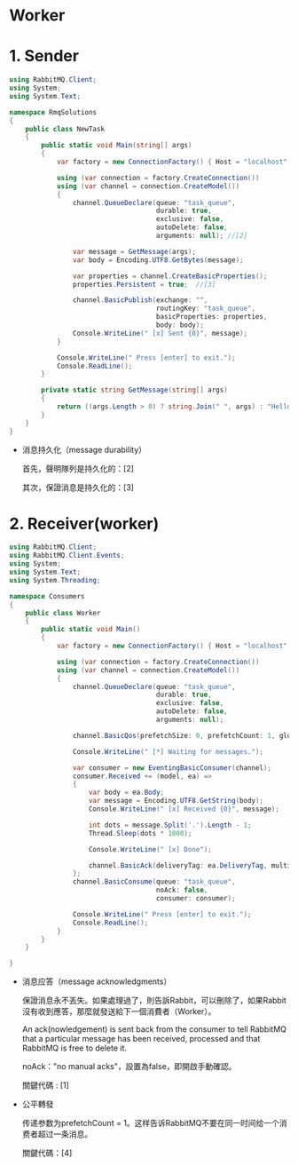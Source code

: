 # Worker

# 1. Sender
```csharp
using RabbitMQ.Client;
using System;
using System.Text;

namespace RmqSolutions
{
    public class NewTask
    {
        public static void Main(string[] args)
        {
            var factory = new ConnectionFactory() { Host = "localhost" };

            using (var connection = factory.CreateConnection())
            using (var channel = connection.CreateModel())
            {
                channel.QueueDeclare(queue: "task_queue",
                                     durable: true,
                                     exclusive: false,
                                     autoDelete: false,
                                     arguments: null); //[2]

                var message = GetMessage(args);
                var body = Encoding.UTF8.GetBytes(message);

                var properties = channel.CreateBasicProperties();
                properties.Persistent = true;  //[3]

                channel.BasicPublish(exchange: "",
                                     routingKey: "task_queue",
                                     basicProperties: properties,
                                     body: body);
                Console.WriteLine(" [x] Sent {0}", message);
            }

            Console.WriteLine(" Press [enter] to exit.");
            Console.ReadLine();
        }

        private static string GetMessage(string[] args)
        {
            return ((args.Length > 0) ? string.Join(" ", args) : "Hello World!");
        }
    }
}

```

- 消息持久化（message durability）
  
  首先，聲明隊列是持久化的：[2]
  
  其次，保證消息是持久化的：[3]


# 2. Receiver(worker)

```csharp
using RabbitMQ.Client;
using RabbitMQ.Client.Events;
using System;
using System.Text;
using System.Threading;

namespace Consumers
{
    public class Worker
    {
        public static void Main()
        {
            var factory = new ConnectionFactory() { Host = "localhost" };

            using (var connection = factory.CreateConnection())
            using (var channel = connection.CreateModel())
            {
                channel.QueueDeclare(queue: "task_queue",
                                     durable: true,
                                     exclusive: false,
                                     autoDelete: false,
                                     arguments: null);  

                channel.BasicQos(prefetchSize: 0, prefetchCount: 1, global: false); //[4]

                Console.WriteLine(" [*] Waiting for messages.");

                var consumer = new EventingBasicConsumer(channel);
                consumer.Received += (model, ea) =>
                {
                    var body = ea.Body;
                    var message = Encoding.UTF8.GetString(body);
                    Console.WriteLine(" [x] Received {0}", message);

                    int dots = message.Split('.').Length - 1;
                    Thread.Sleep(dots * 1000);

                    Console.WriteLine(" [x] Done");

                    channel.BasicAck(deliveryTag: ea.DeliveryTag, multiple: false);  //[1]
                };
                channel.BasicConsume(queue: "task_queue",
                                     noAck: false,
                                     consumer: consumer);

                Console.WriteLine(" Press [enter] to exit.");
                Console.ReadLine();
            }
        }
    }

}

```

- 消息应答（message acknowledgments）

  保證消息永不丟失。如果處理過了，則告訴Rabbit，可以刪除了，如果Rabbit沒有收到應答，那麼就發送給下一個消費者（Worker）。
  
   An ack(nowledgement) is sent back from the consumer to tell RabbitMQ that a particular message has been received, processed and that RabbitMQ is free to delete it.
   
   noAck："no manual acks"，設置為false，即開啟手動確認。
   
   關鍵代碼 : [1]
- 公平轉發
  
  传递参数为prefetchCount = 1。这样告诉RabbitMQ不要在同一时间给一个消费者超过一条消息。
  
  關鍵代碼：[4]

